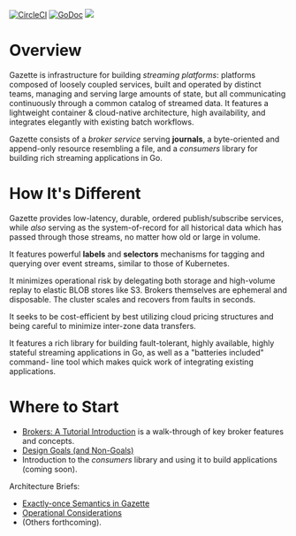 [![CircleCI](https://circleci.com/gh/gazette/core.svg?style=svg)](https://circleci.com/gh/gazette/core)
[![GoDoc](https://godoc.org/github.com/gazette/core?status.svg)](http://godoc.org/github.com/gazette/core)
[<img src="https://img.shields.io/badge/slack-@gazette/dev-yellow.svg?logo=slack">](https://join.slack.com/t/gazette-dev/shared_invite/enQtNjQxMzgyNTEzNzk1LTU0ZjZlZmY5ODdkOTEzZDQzZWU5OTk3ZTgyNjY1ZDE1M2U1ZTViMWQxMThiMjU1N2MwOTlhMmVjYjEzMjEwMGQ)

Overview
========

Gazette is infrastructure for building *streaming platforms*: platforms composed
of loosely coupled services, built and operated by distinct teams,
managing and serving large amounts of state, but all communicating continuously
through a common catalog of streamed data. It features a lightweight
container & cloud-native architecture, high availability, and integrates elegantly with
existing batch workflows.

Gazette consists of a *broker service* serving **journals**, a byte-oriented and
append-only resource resembling a file, and a *consumers* library for building rich
streaming applications in Go.

How It's Different
==================

Gazette provides low-latency, durable, ordered publish/subscribe services, while
*also* serving as the system-of-record for all historical data which has passed
through those streams, no matter how old or large in volume.

It features powerful **labels** and **selectors** mechanisms for tagging and querying
over event streams, similar to those of Kubernetes.

It minimizes operational risk by delegating both storage and high-volume replay
to elastic BLOB stores like S3. Brokers themselves are ephemeral and disposable.
The cluster scales and recovers from faults in seconds.

It seeks to be cost-efficient by best utilizing cloud pricing structures and
being careful to minimize inter-zone data transfers.

It features a rich library for building fault-tolerant, highly available, highly
stateful streaming applications in Go, as well as a "batteries included" command-
line tool which makes quick work of integrating existing applications.

Where to Start
==============

* [Brokers: A Tutorial Introduction](docs/broker_tutorial.md) is a walk-through of
key broker features and concepts.
* [Design Goals (and Non-Goals)](docs/goals_and_nongoals.md)
* Introduction to the *consumers* library and using it to build applications (coming soon).

Architecture Briefs:
 - [Exactly-once Semantics in Gazette](docs/exactly_once_semantics.md)
 - [Operational Considerations](docs/operational_considerations.rst)
 - (Others forthcoming).
 
